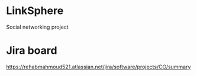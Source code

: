 # LinkSphere

Social networking project


# Jira board
https://rehabmahmoud521.atlassian.net/jira/software/projects/CO/summary
